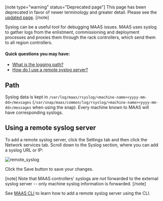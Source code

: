 [note type="warning" status="Deprecated page"]
This page has been deprecated in favor of newer terminology and greater detail.  Please see the [updated page](/t/maas-logging/1468).
[/note]

Syslog can be a useful tool for debugging MAAS issues. MAAS uses syslog to gather logs from the enlistment, commissioning and deployment processes and proxies them through the rack controllers, which send them to all region controllers.

#### Quick questions you may have:

* [What is the logging path?](/t/logging/776#heading--path)
* [How do I use a remote syslog server?](/t/logging/776#heading--using-a-remote-syslog-server)


<h2 id="heading--path">Path</h2>

Syslog data is kept in `/var/log/maas/rsyslog/<machine-name><yyyy-mm-dd>/messages` (`/var/snap/maas/common/log/rsyslog/<machine-name><yyyy-mm-dd>/messages` when using the snap). Every machine known to MAAS will have corresponding syslogs.

<h2 id="heading--using-a-remote-syslog-server">Using a remote syslog server</h2>

To add a remote syslog server, click the Settings tab and then click the Network services tab. Scroll down to the Syslog section, where you can add a syslog URL or IP:

![remote_syslog](https://assets.ubuntu.com/v1/e139d4e9-installconfig-syslog__2.6-remote-syslog.png)

Click the Save button to save your changes.

[note]
Note that MAAS controllers' syslogs are *not* forwarded to the external syslog server -- only machine syslog information is forwarded.
[/note]

See [MAAS CLI](/t/advanced-cli-tasks/793#heading--add-or-update-a-remote-syslog-server) to learn how to add a remote syslog server using the CLI.

<!-- LINKS -->